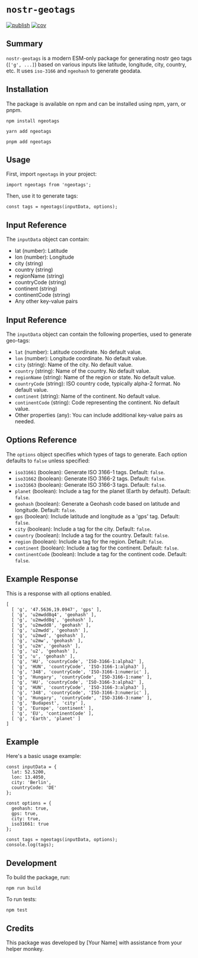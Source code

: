# `nostr-geotags`

[![publish](https://github.com/sandwichfarm/nostr-geotags/actions/workflows/publish.yaml/badge.svg)](https://github.com/sandwichfarm/nostr-geotags/actions/workflows/publish.yaml) [![cov](https://sandwichfarm.github.io/nostr-geotags/badges/coverage.svg)](https://github.com/sandwichfarm/nostr-geotags/actions)


## Summary
`nostr-geotags` is a modern ESM-only package for generating nostr geo tags (`['g', ...]`) based on various inputs like latitude, longitude, city, country, etc. It uses `iso-3166` and `ngeohash` to generate geodata. 

## Installation
The package is available on npm and can be installed using npm, yarn, or pnpm.

```
npm install ngeotags

yarn add ngeotags

pnpm add ngeotags
```

## Usage
First, import `ngeotags` in your project:

```
import ngeotags from 'ngeotags';
```

Then, use it to generate tags:

```
const tags = ngeotags(inputData, options);
```

## Input Reference
The `inputData` object can contain:

- lat (number): Latitude
- lon (number): Longitude
- city (string)
- country (string)
- regionName (string)
- countryCode (string)
- continent (string)
- continentCode (string)
- Any other key-value pairs

## Input Reference
The `inputData` object can contain the following properties, used to generate geo-tags:

- `lat` (number): Latitude coordinate. No default value.
- `lon` (number): Longitude coordinate. No default value.
- `city` (string): Name of the city. No default value.
- `country` (string): Name of the country. No default value.
- `regionName` (string): Name of the region or state. No default value.
- `countryCode` (string): ISO country code, typically alpha-2 format. No default value.
- `continent` (string): Name of the continent. No default value.
- `continentCode` (string): Code representing the continent. No default value.
- Other properties (any): You can include additional key-value pairs as needed.

## Options Reference
The `options` object specifies which types of tags to generate. Each option defaults to `false` unless specified:

- `iso31661` (boolean): Generate ISO 3166-1 tags. Default: `false`.
- `iso31662` (boolean): Generate ISO 3166-2 tags. Default: `false`.
- `iso31663` (boolean): Generate ISO 3166-3 tags. Default: `false`.
- `planet` (boolean): Include a tag for the planet (Earth by default). Default: `false`.
- `geohash` (boolean): Generate a Geohash code based on latitude and longitude. Default: `false`.
- `gps` (boolean): Include latitude and longitude as a 'gps' tag. Default: `false`.
- `city` (boolean): Include a tag for the city. Default: `false`.
- `country` (boolean): Include a tag for the country. Default: `false`.
- `region` (boolean): Include a tag for the region. Default: `false`.
- `continent` (boolean): Include a tag for the continent. Default: `false`.
- `continentCode` (boolean): Include a tag for the continent code. Default: `false`.

## Example Response

This is a response with all options enabled. 

```
[
  [ 'g', '47.5636,19.0947', 'gps' ],
  [ 'g', 'u2mwdd8q4', 'geohash' ],
  [ 'g', 'u2mwdd8q', 'geohash' ],
  [ 'g', 'u2mwdd8', 'geohash' ],
  [ 'g', 'u2mwdd', 'geohash' ],
  [ 'g', 'u2mwd', 'geohash' ],
  [ 'g', 'u2mw', 'geohash' ],
  [ 'g', 'u2m', 'geohash' ],
  [ 'g', 'u2', 'geohash' ],
  [ 'g', 'u', 'geohash' ],
  [ 'g', 'HU', 'countryCode', 'ISO-3166-1:alpha2' ],
  [ 'g', 'HUN', 'countryCode', 'ISO-3166-1:alpha3' ],
  [ 'g', '348', 'countryCode', 'ISO-3166-1:numeric' ],
  [ 'g', 'Hungary', 'countryCode', 'ISO-3166-1:name' ],
  [ 'g', 'HU', 'countryCode', 'ISO-3166-3:alpha2' ],
  [ 'g', 'HUN', 'countryCode', 'ISO-3166-3:alpha3' ],
  [ 'g', '348', 'countryCode', 'ISO-3166-3:numeric' ],
  [ 'g', 'Hungary', 'countryCode', 'ISO-3166-3:name' ],
  [ 'g', 'Budapest', 'city' ],
  [ 'g', 'Europe', 'continent' ],
  [ 'g', 'EU', 'continentCode' ],
  [ 'g', 'Earth', 'planet' ]
]
```

## Example
Here's a basic usage example:

```
const inputData = {
  lat: 52.5200,
  lon: 13.4050,
  city: 'Berlin',
  countryCode: 'DE'
};

const options = {
  geohash: true,
  gps: true,
  city: true,
  iso31661: true
};

const tags = ngeotags(inputData, options);
console.log(tags);
```

## Development
To build the package, run:

```
npm run build
```

To run tests:

```
npm test
```

## Credits
This package was developed by [Your Name] with assistance from your helper monkey.

